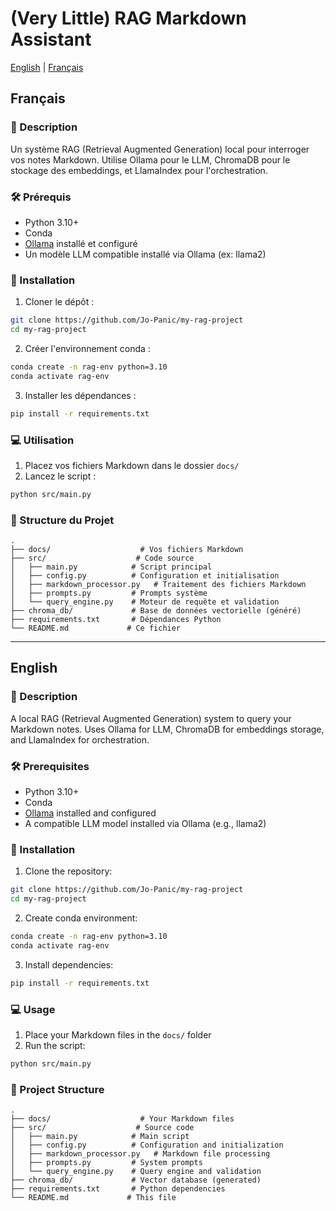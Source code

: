 # (Very Little) RAG Markdown Assistant

[English](#english) | [Français](#français)

## Français

### 📝 Description

Un système RAG (Retrieval Augmented Generation) local pour interroger vos notes Markdown. Utilise Ollama pour le LLM, ChromaDB pour le stockage des embeddings, et LlamaIndex pour l'orchestration.

### 🛠 Prérequis

- Python 3.10+
- Conda
- [Ollama](https://ollama.ai) installé et configuré
- Un modèle LLM compatible installé via Ollama (ex: llama2)

### 🚀 Installation

1. Cloner le dépôt :

```bash
git clone https://github.com/Jo-Panic/my-rag-project
cd my-rag-project
```

2. Créer l'environnement conda :

```bash
conda create -n rag-env python=3.10
conda activate rag-env
```

3. Installer les dépendances :

```bash
pip install -r requirements.txt
```

### 💻 Utilisation

1. Placez vos fichiers Markdown dans le dossier `docs/`
2. Lancez le script :

```bash
python src/main.py
```

### 📁 Structure du Projet

```
.
├── docs/                    # Vos fichiers Markdown
├── src/                    # Code source
│   ├── main.py            # Script principal
│   ├── config.py          # Configuration et initialisation
│   ├── markdown_processor.py   # Traitement des fichiers Markdown
│   ├── prompts.py         # Prompts système
│   └── query_engine.py    # Moteur de requête et validation
├── chroma_db/             # Base de données vectorielle (généré)
├── requirements.txt       # Dépendances Python
└── README.md             # Ce fichier
```

---

## English

### 📝 Description

A local RAG (Retrieval Augmented Generation) system to query your Markdown notes. Uses Ollama for LLM, ChromaDB for embeddings storage, and LlamaIndex for orchestration.

### 🛠 Prerequisites

- Python 3.10+
- Conda
- [Ollama](https://ollama.ai) installed and configured
- A compatible LLM model installed via Ollama (e.g., llama2)

### 🚀 Installation

1. Clone the repository:

```bash
git clone https://github.com/Jo-Panic/my-rag-project
cd my-rag-project
```

2. Create conda environment:

```bash
conda create -n rag-env python=3.10
conda activate rag-env
```

3. Install dependencies:

```bash
pip install -r requirements.txt
```

### 💻 Usage

1. Place your Markdown files in the `docs/` folder
2. Run the script:

```bash
python src/main.py
```

### 📁 Project Structure

```
.
├── docs/                    # Your Markdown files
├── src/                    # Source code
│   ├── main.py            # Main script
│   ├── config.py          # Configuration and initialization
│   ├── markdown_processor.py   # Markdown file processing
│   ├── prompts.py         # System prompts
│   └── query_engine.py    # Query engine and validation
├── chroma_db/             # Vector database (generated)
├── requirements.txt       # Python dependencies
└── README.md             # This file
```

